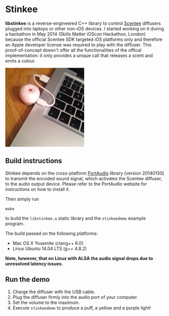 # Stinkee

**libstinkee** is a reverse-engineered C++ library to control
[Scentee](http://scentee.com) diffusers plugged into laptops or other non-iOS
devices.  I started working on it during a hackathon in May 2014 (Skills Matter
iOScon Hackathon, London) because the official Scentee SDK targeted iOS
platforms only and therefore an Apple developer license was required to play
with the diffuser.  This proof-of-concept doesn't offer all the functionalities
of the offical implementation: it only provides a unique call that releases a
scent and emits a colour.

![Scentee diffuser activated from a laptop](photo.jpg)

## Build instructions

Stinkee depends on the cross-platform [PortAudio](http://www.portaudio.com)
library (version 20140130) to transmit the encoded sound signal, which
activates the Scentee diffuser, to the audio output device.  Please refer to
the PortAudio website for instructions on how to install it.

Then simply run

    make

to build the `libstinkee.a` static library and the `stinkeedemo` example
program.

The build passed on the following platforms:

- Mac OS X Yosemite (clang++ 6.0)
- Linux Ubuntu 14.04 LTS (g++ 4.8.2)

**Note, however, that on Linux with ALSA the audio signal drops due to
unresolved latency issues.**

## Run the demo

1. Charge the diffuser with the USB cable.
2. Plug the diffuser firmly into the audio port of your computer.
3. Set the volume to the maximum.
4. Execute `stinkeedemo` to produce a puff, a yellow and a purple light!

